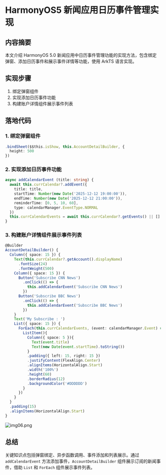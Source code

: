 # HarmonyOS5 新闻应用日历事件管理实现

## 内容摘要
本文介绍 HarmonyOS 5.0 新闻应用中日历事件管理功能的实现方法，包含绑定弹窗、添加日历事件和展示事件详情等功能，使用 ArkTS 语言实现。

## 实现步骤
1. 绑定弹窗组件
2. 实现添加日历事件功能
3. 构建账户详情组件展示事件列表

## 落地代码
### 1. 绑定弹窗组件
```typescript
.bindSheet($$this.isShow, this.AccountDetailBuilder, { 
  height: 500 
}) 
```

### 2. 实现添加日历事件功能
```typescript
async addCalendarEvent (title: string) { 
  await this.currCalendar?.addEvent({ 
    title: title, 
    startTime: Number(new Date('2025-12-12 19:00:00')), 
    endTime: Number(new Date('2025-12-12 21:00:00')), 
    reminderTime: [0, 5, 10, 60], 
    type: calendarManager.EventType.NORMAL 
  }) 
  this.currCalendarEvents = await this.currCalendar?.getEvents() || [] 
}
```

### 3. 构建账户详情组件展示事件列表
```typescript
@Builder 
AccountDetailBuilder() { 
  Column({ space: 15 }) { 
    Text(this.currCalendar?.getAccount().displayName) 
      .fontSize(24) 
      .fontWeight(500) 
    Column({ space: 15 }) { 
      Button('Subscribe CNN News') 
        .onClick(() => { 
          this.addCalendarEvent('Subscribe CNN News') 
        }) 
      Button('Subscribe BBC News') 
        .onClick(() => { 
          this.addCalendarEvent('Subscribe BBC News') 
        }) 
    } 
    Text('My Subscribe : ') 
    List({ space: 15 }) { 
      ForEach(this.currCalendarEvents, (event: calendarManager.Event) => { 
        ListItem(){ 
          Column({ space: 5 }){ 
            Text(event.title) 
            Text(new Date(event.startTime).toString()) 
          } 
          .padding({ left: 15, right: 15 }) 
          .justifyContent(FlexAlign.Center) 
          .alignItems(HorizontalAlign.Start) 
          .width('100%') 
          .height(60) 
          .borderRadius(12) 
          .backgroundColor('#DDDDDD') 
        } 
      }) 
    } 
  } 
  .padding(15) 
  .alignItems(HorizontalAlign.Start) 
}
```

![img06.png](img06.png)

## 总结
关键知识点包括弹窗绑定、异步函数调用、事件添加和列表展示。通过 `addCalendarEvent` 方法添加事件，`AccountDetailBuilder` 组件展示订阅的新闻事件，借助 `List` 和 `ForEach` 组件展示事件列表。